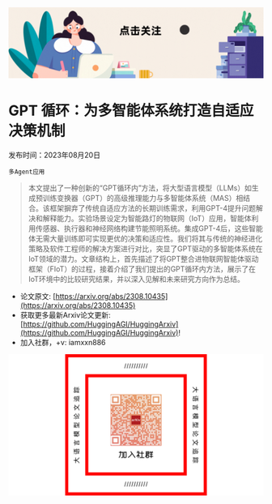 ![](https://raw.githubusercontent.com/HuggingAGI/HuggingArxiv/main/imgs/follow2.gif)
# GPT 循环：为多智能体系统打造自适应决策机制
发布时间：2023年08月20日

`多Agent应用`
> 本文提出了一种创新的“GPT循环内”方法，将大型语言模型（LLMs）如生成预训练变换器（GPT）的高级推理能力与多智能体系统（MAS）相结合。该框架摒弃了传统自适应方法的长期训练需求，利用GPT-4提升问题解决和解释能力。实验场景设定为智能路灯的物联网（IoT）应用，智能体利用传感器、执行器和神经网络构建节能照明系统。集成GPT-4后，这些智能体无需大量训练即可实现更优的决策和适应性。我们将其与传统的神经进化策略及软件工程师的解决方案进行对比，突显了GPT驱动的多智能体系统在IoT领域的潜力。文章结构上，首先描述了将GPT整合进物联网智能体驱动框架（FIoT）的过程，接着介绍了我们提出的GPT循环内方法，展示了在IoT环境中的比较研究结果，并以深入见解和未来研究方向作为总结。



- 论文原文: [https://arxiv.org/abs/2308.10435](https://arxiv.org/abs/2308.10435)
- 获取更多最新Arxiv论文更新: [https://github.com/HuggingAGI/HuggingArxiv](https://github.com/HuggingAGI/HuggingArxiv)!
- 加入社群，+v: iamxxn886

![](https://raw.githubusercontent.com/HuggingAGI/HuggingArxiv/main/imgs/qrcode.png)